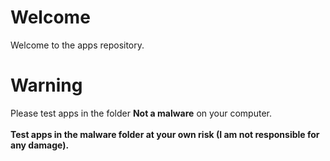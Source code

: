 # Welcome
Welcome to the apps repository.

# Warning
Please test apps in the folder **Not a malware** on your computer.<br><br>
**Test apps in the malware folder at your own risk (I am not responsible for any damage).**
